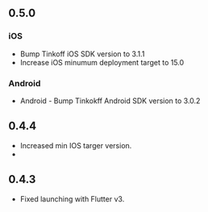 ## 0.5.0

### iOS
* Bump Tinkoff iOS SDK version to 3.1.1
* Increase iOS minumum deployment target to 15.0

### Android
* Android - Bump Tinkokff Android SDK version to 3.0.2

## 0.4.4

* Increased min IOS targer version.
* 
## 0.4.3

* Fixed launching with Flutter v3.
